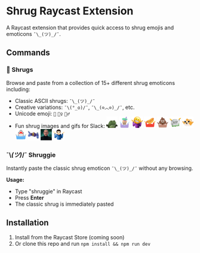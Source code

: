 # Shrug Raycast Extension

A Raycast extension that provides quick access to shrug emojis and emoticons `¯\_(ツ)_/¯`.

## Commands

### 🤷 Shrugs
Browse and paste from a collection of 15+ different shrug emoticons including:
- Classic ASCII shrugs: `¯\_(ツ)_/¯`
- Creative variations: `¯\(°_o)/¯`, `¯\_(⊙︿⊙)_/¯`, etc.
- Unicode emoji: `🤷` `🤷‍♀️` `🤷‍♂️`
- Fun shrug images and gifs for Slack: <img src="assets/bufo-shrug.png" alt="Bufo Shrug" width="30"> <img src="assets/boba-shrug.png" alt="Boba Shrug" width="30"> <img src="assets/grimace-shrug.png" alt="Grimace Shrug" width="30"> <img src="assets/hotdog-shrug.png" alt="Hotdog Shrug" width="30"> <img src="assets/poop-shrug.png" alt="Poop Shrug" width="30"> <img src="assets/rip-shrug.png" alt="RIP Shrug" width="30"> <img src="assets/shrug-dog.png" alt="Shrug Dog" width="30"> <img src="assets/shrug-shark.png" alt="Shrug Shark" width="30"> <img src="assets/skeletor-shrug.png" alt="Skeletor Shrug" width="30"> <img src="assets/jeff-goldblum-shrug.gif" alt="Jeff Goldblum Shrug" width="30"> <img src="assets/shrug-spin.gif" alt="Spinning Shrug" width="30"> 


### ¯\\_(ツ)_/¯ Shruggie
Instantly paste the classic shrug emoticon `¯\_(ツ)_/¯` without any browsing.

**Usage:**
- Type "shruggie" in Raycast
- Press **Enter** 
- The classic shrug is immediately pasted

## Installation

1. Install from the Raycast Store (coming soon)
2. Or clone this repo and run `npm install && npm run dev`


